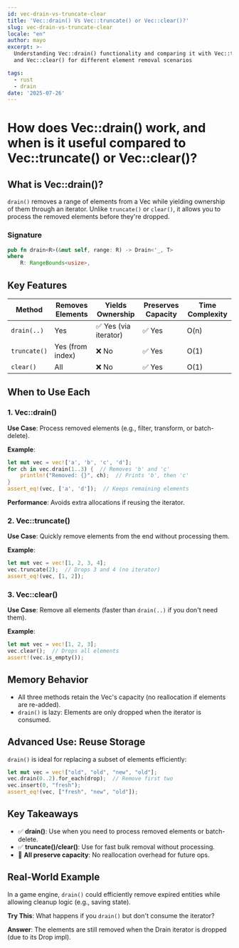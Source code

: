 ```yaml
---
id: vec-drain-vs-truncate-clear
title: 'Vec::drain() Vs Vec::truncate() or Vec::clear()?'
slug: vec-drain-vs-truncate-clear
locale: "en"
author: mayo
excerpt: >-
  Understanding Vec::drain() functionality and comparing it with Vec::truncate()
  and Vec::clear() for different element removal scenarios

tags:
  - rust
  - drain
date: '2025-07-26'
---
```


# How does Vec::drain() work, and when is it useful compared to Vec::truncate() or Vec::clear()?

## What is Vec::drain()?

`drain()` removes a range of elements from a Vec while yielding ownership of them through an iterator. Unlike `truncate()` or `clear()`, it allows you to process the removed elements before they're dropped.

### Signature
```rust
pub fn drain<R>(&mut self, range: R) -> Drain<'_, T>
where
    R: RangeBounds<usize>,
```

## Key Features

| Method | Removes Elements | Yields Ownership | Preserves Capacity | Time Complexity |
|--------|------------------|------------------|-------------------|-----------------|
| `drain(..)` | Yes | ✅ Yes (via iterator) | ✅ Yes | O(n) |
| `truncate()` | Yes (from index) | ❌ No | ✅ Yes | O(1) |
| `clear()` | All | ❌ No | ✅ Yes | O(1) |

## When to Use Each

### 1. Vec::drain()

**Use Case**: Process removed elements (e.g., filter, transform, or batch-delete).

**Example**:
```rust
let mut vec = vec!['a', 'b', 'c', 'd'];
for ch in vec.drain(1..3) {  // Removes 'b' and 'c'
    println!("Removed: {}", ch);  // Prints 'b', then 'c'
}
assert_eq!(vec, ['a', 'd']);  // Keeps remaining elements
```

**Performance**: Avoids extra allocations if reusing the iterator.

### 2. Vec::truncate()

**Use Case**: Quickly remove elements from the end without processing them.

**Example**:
```rust
let mut vec = vec![1, 2, 3, 4];
vec.truncate(2);  // Drops 3 and 4 (no iterator)
assert_eq!(vec, [1, 2]);
```

### 3. Vec::clear()

**Use Case**: Remove all elements (faster than `drain(..)` if you don't need them).

**Example**:
```rust
let mut vec = vec![1, 2, 3];
vec.clear();  // Drops all elements
assert!(vec.is_empty());
```

## Memory Behavior

- All three methods retain the Vec's capacity (no reallocation if elements are re-added).
- `drain()` is lazy: Elements are only dropped when the iterator is consumed.

## Advanced Use: Reuse Storage

`drain()` is ideal for replacing a subset of elements efficiently:

```rust
let mut vec = vec!["old", "old", "new", "old"];
vec.drain(0..2).for_each(drop);  // Remove first two
vec.insert(0, "fresh");
assert_eq!(vec, ["fresh", "new", "old"]);
```

## Key Takeaways

- ✅ **drain()**: Use when you need to process removed elements or batch-delete.
- ✅ **truncate()/clear()**: Use for fast bulk removal without processing.
- 🚀 **All preserve capacity**: No reallocation overhead for future ops.

## Real-World Example

In a game engine, `drain()` could efficiently remove expired entities while allowing cleanup logic (e.g., saving state).

**Try This**: What happens if you `drain()` but don't consume the iterator?

**Answer**: The elements are still removed when the Drain iterator is dropped (due to its Drop impl).
